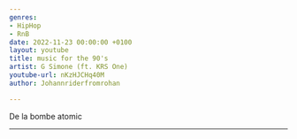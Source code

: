 ```yaml
---
genres:
- HipHop
- RnB
date: 2022-11-23 00:00:00 +0100
layout: youtube
title: music for the 90's
artist: G Simone (ft. KRS One)
youtube-url: nKzHJCHq40M
author: Johannriderfromrohan

---
```

De la bombe atomic

****